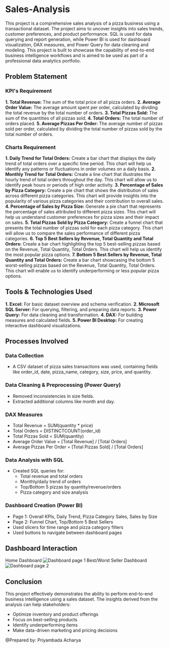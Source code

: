 # Sales-Analysis
This project is a comprehensive sales analysis of a pizza business using a transactional dataset. The project aims to uncover insights into sales trends, customer preferences, and product performance. SQL is used for data querying and report generation, while Power BI is used for dashboard visualization, DAX measures, and Power Query for data cleaning and modeling. This project is built to showcase the capability of end-to-end business intelligence workflows and is aimed to be used as part of a professional data analytics portfolio.

##  Problem Statement
### KPI's Requirement
  <b>1. Total Revenue:</b> The sum of the total price of all pizza orders.
  <b>2. Average Order Value:</b> The average amount spent per order, calculated by dividing the total revenue by the total number of orders.
  <b>3. Total Pizzas Sold:</b> The sum of the quantities of all pizzas sold.
  <b>4. Total Orders:</b> The total number of orders placed.
  <b>5. Average Pizzas Per Order:</b> The average number of pizzas sold per order, calculated by dividing the total number of pizzas sold by the total number of orders.
### Charts Requirement
  <b>1. Daily Trend for Total Orders:</b> Create a bar chart that displays the daily trend of total orders over a specific time period. This chart will help us identify any patterns or fluctuations in order volumes on a daily basis.
 <b>2. Monthly Trend for Total Orders:</b> Create a line chart that illustrates the hourly trend of total orders throughout the day. This chart will allow us to identify peak hours or periods of high order activity.
  <b>3. Percentage of Sales by Pizza Category:</b> Create a pie chart that shows the distribution of sales across different pizza categories. This chart will provide insights into the popularity of various pizza categories and their contribution to overall sales.
 <b> 4. Percentage of Sales by Pizza Size:</b> Generate a pie chart that represents the percentage of sales attributed to different pizza sizes. This chart will help us understand customer preferences for pizza sizes and their impact on sales.
  <b>5. Total Pizzas Sold by Pizza Category:</b> Create a funnel chart that presents the total number of pizzas sold for each pizza category. This chart will allow us to compare the sales performance of different pizza categories.
  <b>6. Top 5 Best Sellers by Revenue, Total Quantity and Total Orders:</b> Create a bar chart highlighting the top 5 best-selling pizzas based on the Revenue, Total Quantity, Total Orders. This chart will help us identify the most popular pizza options.
  <b>7. Bottom 5 Best Sellers by Revenue, Total Quantity and Total Orders:</b> Create a bar chart showcasing the bottom 5 worst-selling pizzas based on the Revenue, Total Quantity, Total Orders. This chart will enable us to identify underperforming or less popular pizza options.

## Tools & Technologies Used
<b>1. Excel:</b> For basic dataset overview and schema verification.
<b>2. Microsoft SQL Server:</b> For querying, filtering, and preparing data reports.
<b>3. Power Query:</b> For data cleaning and transformation.
<b>4. DAX:</b> For building measures and calculated fields.
<b>5. Power BI Desktop:</b> For creating interactive dashboard visualizations.

## Processes Involved
### Data Collection
- A CSV dataset of pizza sales transactions was used, containing fields like order_id, date, pizza_name, category, size, price, and quantity.
### Data Cleaning & Preprocessing (Power Query)
- Removed inconsistencies in  size fields.
- Extracted additional columns like month and day.
### DAX Measures
- Total Revenue = SUM(quantity * price)
- Total Orders = DISTINCTCOUNT(order_id)
- Total Pizzas Sold = SUM(quantity)
- Average Order Value = [Total Revenue] / [Total Orders]
- Average Pizzas Per Order = [Total Pizzas Sold] / [Total Orders]
### Data Analysis with SQL
- Created SQL queries for:
  - Total revenue and total orders
  - Monthly/daily trend of orders
  - Top/Bottom 5 pizzas by quantity/revenue/orders
  - Pizza category and size analysis
### Dashboard Creation (Power BI)
- Page 1: Overall KPIs, Daily Trend, Pizza Category Sales, Sales by Size
- Page 2: Funnel Chart, Top/Bottom 5 Best Sellers
- Used slicers for time range and pizza category filters
- Used buttons to navigate between dashboard pages

## Dashboard Interaction
Home Dashboard
![Dashboard page 1](https://github.com/user-attachments/assets/ef76bfe7-e8cc-4ccd-8a81-f8555147eb47)
Best/Worst Seller Dashboard
![Dashboard page 2](https://github.com/user-attachments/assets/c70c4ef7-5113-4eaa-962f-71f5662ca8ce)

## Conclusion
This project effectively demonstrates the ability to perform end-to-end business intelligence using a sales dataset. The insights derived from the analysis can help stakeholders:
- Optimize inventory and product offerings
- Focus on best-selling products
- Identify underperforming items
- Make data-driven marketing and pricing decisions

@Prepared by: Priyambada Acharya


